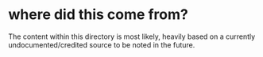 # where did this come from?

The content within this directory is most likely, heavily based on a currently undocumented/credited source to be noted in the future.
